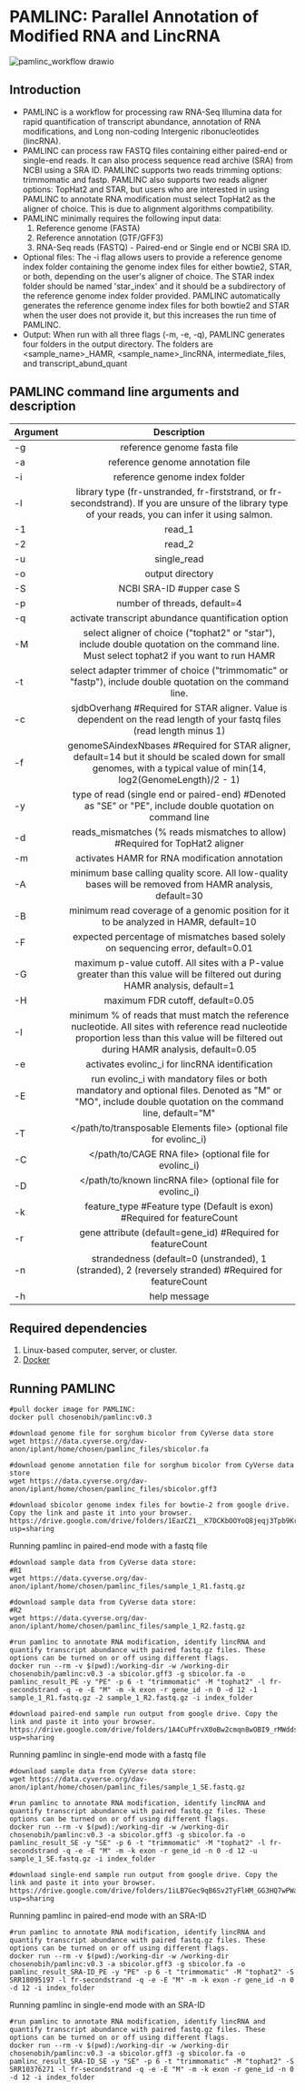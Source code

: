 # PAMLINC: Parallel Annotation of Modified RNA and LincRNA

![pamlinc_workflow drawio](https://github.com/chosenobih/pamlinc/assets/50637858/2465bfb4-2c3f-4f70-a69d-041288caf2df)

## Introduction

* PAMLINC is a workflow for processing raw RNA-Seq Illumina data for rapid quantification of transcript abundance, annotation of RNA modifications, and Long non-coding Intergenic ribonucleotides (lincRNA).
* PAMLINC can process raw FASTQ files containing either paired-end or single-end reads. It can also process sequence read archive (SRA) from NCBI using a SRA ID. PAMLINC supports two reads trimming options: trimmomatic and fastp. PAMLINC also supports two reads aligner options: TopHat2 and STAR, but users who are interested in using PAMLINC to annotate RNA modification must select TopHat2 as the aligner of choice. This is due to alignment algorithms compatibility.
* PAMLINC minimally requires the following input data:
  1. Reference genome (FASTA)
  2. Reference annotation (GTF/GFF3)
  3. RNA-Seq reads (FASTQ) - Paired-end or Single end or NCBI SRA ID.
* Optional files: The -i flag allows users to provide a reference genome index folder containing the genome index files for either bowtie2, STAR, or both, depending on the user's aligner of choice. The STAR index folder should be named 'star_index' and it should be a subdirectory of the reference genome index folder provided. PAMLINC automatically generates the reference genome index files for both bowtie2 and STAR when the user does not provide it, but this increases the run time of PAMLINC.
* Output: When run with all three flags (-m, -e, -q), PAMLINC generates four folders in the output directory. The folders are <sample_name>_HAMR, <sample_name>_lincRNA, intermediate_files, and transcript_abund_quant


PAMLINC command line arguments and description
-----------------------------------------------------------------------------------------------------------------------------------------------------------------------------------------------------
| Argument      | Description                                                                                                                                                                       |
| ------------- |:---------------------------------------------------------------------------------------------------------------------------------------------------------------------------------:|
| -g            | reference genome fasta file                                                                                                                                                       |
| -a            | reference genome annotation file                                                                                                                                                  |
| -i            | reference genome index folder                                                                                                                                                     |
| -l            | library type  (fr-unstranded, fr-firststrand, or fr-secondstrand). If you are unsure of the library type of your reads, you can infer it using salmon.                            |
| -1            | read_1                                                                                                                                                                            |
| -2            | read_2                                                                                                                                                                            |
| -u            | single_read                                                                                                                                                                       |
| -o            | output directory                                                                                                                                                                  |
| -S            | NCBI SRA-ID #upper case S                                                                                                                                                         |
| -p            | number of threads, default=4                                                                                                                                                      |
| -q            | activate transcript abundance quantification option                                                                                                                               |
| -M            | select aligner of choice ("tophat2" or "star"), include double quotation on the command line. Must select tophat2 if you want to run HAMR                                         |
| -t            | select adapter trimmer of choice ("trimmomatic" or "fastp"), include double quotation on the command line.                                                                        |
| -c            | sjdbOverhang #Required for STAR aligner. Value is dependent on the read length of your fastq files (read length minus 1)                                                          |
| -f            | genomeSAindexNbases #Required for STAR aligner, default=14 but it should be scaled down for small genomes, with a typical value of min(14, log2(GenomeLength)/2 - 1)              |
| -y            | type of read (single end or paired-end) #Denoted as "SE" or "PE", include double quotation on command line                                                                        |
| -d            | reads_mismatches (% reads mismatches to allow) #Required for TopHat2 aligner                                                                                                      |
| -m            | activates HAMR for RNA modification annotation                                                                                                                                    |
| -A            | minimum base calling quality score. All low-quality bases will be removed from HAMR analysis, default=30                                                                          | 
| -B            | minimum read coverage of a genomic position for it to be analyzed in HAMR, default=10                                                                                             |
| -F            | expected percentage of mismatches based solely on sequencing error, default=0.01                                                                                                  |
| -G            | maximum p-value cutoff. All sites with a P-value greater than this value will be filtered out during HAMR analysis, default=1                                                     |
| -H            | maximum FDR cutoff, default=0.05                                                                                                                                                  |
| -I            | minimum % of reads that must match the reference nucleotide. All sites with reference read nucleotide proportion less than this value will be filtered out during HAMR analysis, default=0.05   |
| -e            | activates evolinc_i for lincRNA identification                                                                                                                                    |
| -E            | run evolinc_i with mandatory files or both mandatory and optional files. Denoted as "M" or "MO", include double quotation on the command line, default="M"                        |
| -T            | </path/to/transposable Elements file> (optional file for evolinc_i)                                                                                                               |
| -C            | </path/to/CAGE RNA file> (optional file for evolinc_i)                                                                                                                            |
| -D            | </path/to/known lincRNA file> (optional file for evolinc_i)                                                                                                                       |
| -k            | feature_type #Feature type (Default is exon) #Required for featureCount                                                                                                           |
| -r            | gene attribute (default=gene_id) #Required for featureCount                                                                                                                       |
| -n            | strandedness (default=0 (unstranded), 1 (stranded), 2 (reversely stranded) #Required for featureCount                                                                             |
| -h            | help message                                                                                                                                                                      |

Required dependencies
--------------------
1. Linux-based computer, server, or cluster.
2. [Docker](https://docs.docker.com/engine/install/)

Running PAMLINC
-----------------------

```
#pull docker image for PAMLINC:  
docker pull chosenobih/pamlinc:v0.3
```  

```
#download genome file for sorghum bicolor from CyVerse data store
wget https://data.cyverse.org/dav-anon/iplant/home/chosen/pamlinc_files/sbicolor.fa
```
```
#download genome annotation file for sorghum bicolor from CyVerse data store
wget https://data.cyverse.org/dav-anon/iplant/home/chosen/pamlinc_files/sbicolor.gff3
```
```
#download sbicolor genome index files for bowtie-2 from google drive. Copy the link and paste it into your browser.
https://drive.google.com/drive/folders/1EazCZ1__K7DCKbOOYoQ8jeqj3Tpb9KrR?usp=sharing
```
Running pamlinc in paired-end mode with a fastq file
```
#download sample data from CyVerse data store:
#R1
wget https://data.cyverse.org/dav-anon/iplant/home/chosen/pamlinc_files/sample_1_R1.fastq.gz
```
```
#download sample data from CyVerse data store:
#R2
wget https://data.cyverse.org/dav-anon/iplant/home/chosen/pamlinc_files/sample_1_R2.fastq.gz
```

```
#run pamlinc to annotate RNA modification, identify lincRNA and quantify transcript abundance with paired fastq.gz files. These options can be turned on or off using different flags.
docker run --rm -v $(pwd):/working-dir -w /working-dir chosenobih/pamlinc:v0.3 -a sbicolor.gff3 -g sbicolor.fa -o pamlinc_result_PE -y "PE" -p 6 -t "trimmomatic" -M "tophat2" -l fr-secondstrand -q -e -E "M" -m -k exon -r gene_id -n 0 -d 12 -1 sample_1_R1.fastq.gz -2 sample_1_R2.fastq.gz -i index_folder
```
```
#download paired-end sample run output from google drive. Copy the link and paste it into your browser.
https://drive.google.com/drive/folders/1A4CuPfrvX0oBw2cmqn8wOBI9_rMWdds0?usp=sharing
```

Running pamlinc in single-end mode with a fastq file
```
#download sample data from CyVerse data store:
wget https://data.cyverse.org/dav-anon/iplant/home/chosen/pamlinc_files/sample_1_SE.fastq.gz
```
```
#run pamlinc to annotate RNA modification, identify lincRNA and quantify transcript abundance with paired fastq.gz files. These options can be turned on or off using different flags.
docker run --rm -v $(pwd):/working-dir -w /working-dir chosenobih/pamlinc:v0.3 -a sbicolor.gff3 -g sbicolor.fa -o pamlinc_result_SE -y "SE" -p 6 -t "trimmomatic" -M "tophat2" -l fr-secondstrand -q -e -E "M" -m -k exon -r gene_id -n 0 -d 12 -u sample_1_SE.fastq.gz -i index_folder
```
```
#download single-end sample run output from google drive. Copy the link and paste it into your browser.
https://drive.google.com/drive/folders/1iLB7Gec9qB6Sv2TyFlHM_GG3HQ7wPWa9?usp=sharing
```

Running pamlinc in paired-end mode with an SRA-ID
```
#run pamlinc to annotate RNA modification, identify lincRNA and quantify transcript abundance with paired fastq.gz files. These options can be turned on or off using different flags.
docker run --rm -v $(pwd):/working-dir -w /working-dir chosenobih/pamlinc:v0.3 -a sbicolor.gff3 -g sbicolor.fa -o pamlinc_result_SRA-ID_PE -y "PE" -p 6 -t "trimmomatic" -M "tophat2" -S SRR18095197 -l fr-secondstrand -q -e -E "M" -m -k exon -r gene_id -n 0 -d 12 -i index_folder
```

Running pamlinc in single-end mode with an SRA-ID
```
#run pamlinc to annotate RNA modification, identify lincRNA and quantify transcript abundance with paired fastq.gz files. These options can be turned on or off using different flags.
docker run --rm -v $(pwd):/working-dir -w /working-dir chosenobih/pamlinc:v0.3 -a sbicolor.gff3 -g sbicolor.fa -o pamlinc_result_SRA-ID_SE -y "SE" -p 6 -t "trimmomatic" -M "tophat2" -S SRR10376271 -l fr-secondstrand -q -e -E "M" -m -k exon -r gene_id -n 0 -d 12 -i index_folder
```
